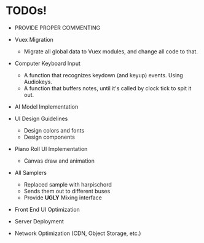# TODOs!
- PROVIDE PROPER COMMENTING

- Vuex Migration
  - Migrate all global data to Vuex modules, and change all code to that.

- Computer Keyboard Input
  - A function that recognizes keydown (and keyup) events. Using Audiokeys.
  - A function that buffers notes, until it's called by clock tick to spit it out.

- AI Model Implementation

- UI Design Guidelines
  - Design colors and fonts
  - Design components

- Piano Roll UI Implementation
  - Canvas draw and animation

- All Samplers
  - Replaced sample with harpischord
  - Sends them out to different buses
  - Provide **UGLY** Mixing interface

- Front End UI Optimization
  
- Server Deployment

- Network Optimization (CDN, Object Storage, etc.)